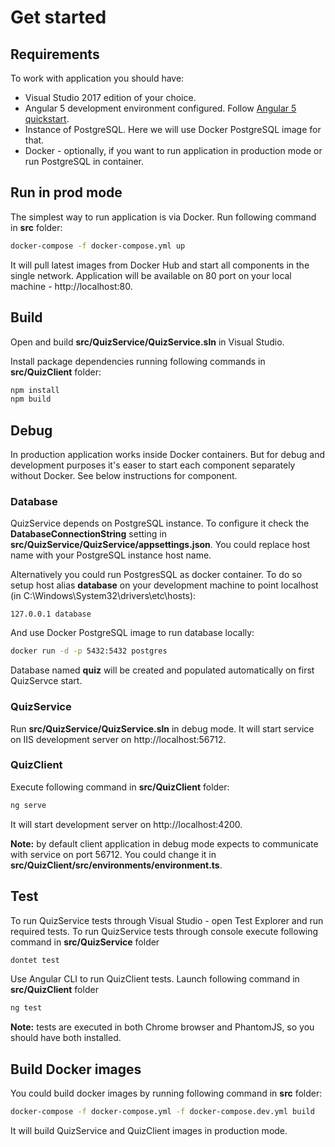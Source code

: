 # Get started

## Requirements
To work with application you should have:
* Visual Studio 2017 edition of your choice.
* Angular 5 development environment configured. Follow [Angular 5 quickstart](https://angular.io/guide/quickstart).
* Instance of PostgreSQL. Here we will use Docker PostgreSQL image for that.
* Docker - optionally, if you want to run application in production mode or run PostgreSQL in container.

## Run in prod mode
The simplest way to run application is via Docker. Run following command in **src** folder:
```bash
docker-compose -f docker-compose.yml up
```
It will pull latest images from Docker Hub and start all components in the single network. Application will be available on 80 port on your local machine - http://localhost:80.

## Build
Open and build **src/QuizService/QuizService.sln** in Visual Studio.

Install package dependencies running following commands in **src/QuizClient** folder:
```bash
npm install
npm build
```

## Debug
In production application works inside Docker containers. But for debug and development purposes it's easer to start each component separately without Docker. See below instructions for component.

### Database
QuizService depends on PostgreSQL instance. To configure it check the **DatabaseConnectionString** setting in **src/QuizService/QuizService/appsettings.json**. You could replace host name with your PostgreSQL instance host name.

Alternatively you could run PostgresSQL as docker container. To do so setup host alias **database** on your development machine to point localhost (in C:\Windows\System32\drivers\etc\hosts):
```
127.0.0.1 database
```
And use Docker PostgreSQL image to run database locally:
```bash
docker run -d -p 5432:5432 postgres
```

Database named **quiz** will be created and populated automatically on first QuizServce start.

### QuizService
Run **src/QuizService/QuizService.sln** in debug mode. It will start service on IIS development server on http://localhost:56712.

### QuizClient
Execute following command in **src/QuizClient** folder:
```bash
ng serve
```
It will start development server on http://localhost:4200.

**Note:** by default client application in debug mode expects to communicate with service on port 56712. You could change it in **src/QuizClient/src/environments/environment.ts**.

## Test
To run QuizService tests through Visual Studio - open Test Explorer and run required tests.
To run QuizService tests through console execute following command in **src/QuizService** folder
```bash
dontet test
```
Use Angular CLI to run QuizClient tests. Launch following command in **src/QuizClient** folder
``` bash
ng test
```
**Note:** tests are executed in both Chrome browser and PhantomJS, so you should have both installed.

## Build Docker images
You could build docker images by running following command in **src** folder:
```bash
docker-compose -f docker-compose.yml -f docker-compose.dev.yml build
```
It will build QuizService and QuizClient images in production mode.
